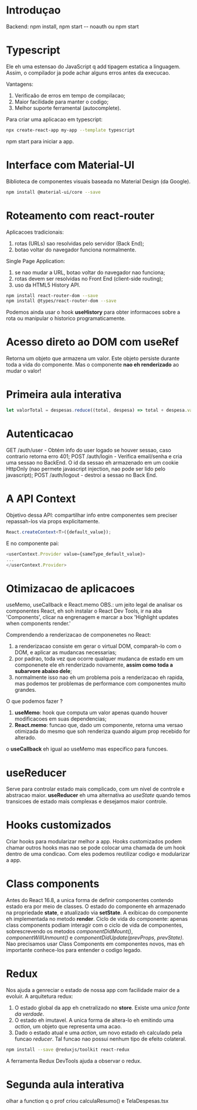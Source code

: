# Introduçao

Backend: npm install, npm start -- noauth ou npm start



# Typescript

Ele eh uma estensao do JavaScript q add tipagem estatica a linguagem. Assim, o compilador ja pode achar alguns erros antes da execucao.

Vantagens:
1. Verificaâo de erros em tempo de compilacao;
2. Maior facilidade para manter o codigo;
3. Melhor suporte ferramental (autocomplete).

Para criar uma aplicacao em typescript:

```bash
npx create-react-app my-app --template typescript
```

npm start para iniciar a app.



# Interface com Material-UI

Biblioteca de componentes visuais baseada no Material Design (da Google).

```bash
npm install @material-ui/core --save
```



# Roteamento com react-router

Aplicacoes tradicionais:
1. rotas (URLs) sao resolvidas pelo servidor (Back End);
2. botao voltar do navegador funciona normalmente.

Single Page Application:
1. se nao mudar a URL, botao voltar do navegador nao funciona;
2. rotas devem ser resolvidas no Front End (client-side routing);
3. uso da HTML5 History API.

```bash
npm install react-router-dom --save
npm install @types/react-router-dom --save
```

Podemos ainda usar o hook **useHistory** para obter informacoes sobre a rota ou manipular o historico programaticamente.



# Acesso direto ao DOM com useRef

Retorna um objeto que armazena um valor. Este objeto persiste durante toda a vida do componente.
Mas o componente **nao eh renderizado** ao mudar o valor!



# Primeira aula interativa

```ts
let valorTotal = despesas.reduce((total, despesa) => total + despesa.valor, 0); // o zero eh o valor inicial do total
```



# Autenticacao

GET /auth/user - Obtém info do user logado se houver sessao, caso contrario retorna erro 401;
POST /auth/login - Verifica email/senha e cria uma sessao no BackEnd. O id da sessao eh armazenado em um cookie HttpOnly (nao permete javascript injection, nao pode ser lido pelo javascript);
POST /auth/logout - destroi a sessao no Back End.



# A API Context

Objetivo dessa API: compartilhar info entre componentes sem preciser repassah-los via props explicitamente.

```ts
React.createContext<T>({default_value});
```

E no componente pai:

```ts
<userContext.Provider value={sameType_default_value}>
...
</userContext.Provider>
```



# Otimizacao de aplicacoes

useMemo, useCallback e React.memo
OBS.: um jeito legal de analisar os componentes React, eh soh instalar o React Dev Tools, ir na aba 'Components', clicar na engrenagem e marcar a box 'Highlight updates when components render.'

Comprendendo a renderizacao de componenetes no React:
1. a renderizacao consiste em gerar o virtual DOM, comparah-lo com o DOM, e aplicar as mudancas necessarias;
2. por padrao, toda vez que ocorre qualquer mudanca de estado em um componenete ele eh renderizado novamente, **assim como toda a subarvore abaixo dele**;
3. normalmente isso nao eh um problema pois a renderizacao eh rapida, mas podemos ter problemas de performance com componentes muito grandes.

O que podemos fazer ?
1. **useMemo**: hook que computa um valor apenas quando houver modificacoes em suas dependencias;
2. **React.memo**: funcao que, dado um componente, retorna uma versao otimizada do mesmo que soh renderiza quando algum prop recebido for alterado.

o **useCallback** eh igual ao useMemo mas especifico para funcoes.



# useReducer

Serve para controlar estado mais complicado, com um nivel de controle e abstracao maior.
**useReducer** eh uma alternativa ao _useState_ quando temos transicoes de estado mais complexas e desejamos maior controle.



# Hooks customizados

Criar hooks para modularizar melhor a app.
Hooks customizados podem chamar outros hooks mas nao se pode colocar uma chamada de um hook dentro de uma condicao.
Com eles podemos reutilizar codigo e modularizar a app.



# Class components

Antes do React 16.8, a unica forma de definir componentes contendo estado era por meio de classes.
O estado do componente eh armazenado na propriedade **state**, e atualizado via **setState**.
A exibicao do componente eh implementada no metodo **render**.
Ciclo de vida do componente: apenas class components podiam interagir com o ciclo de vida de componentes, sobrescrevendo os metodos _componentDidMount()_, _componentWillUnmount()_ e _componentDidUpdate(prevProps, prevState)_.
Nao precisamos usar Class Components em componentes novos, mas eh importante conhece-los para entender o codigo legado.



# Redux

Nos ajuda a genreciar o estado de nossa app com facilidade maior de a evoluir.
A arquitetura redux:
1. O estado global da app eh cnetralizado no **store**. Existe uma _unica fonte da verdade_.
2. O estado eh imutavel. A unica forma de altera-lo eh emitindo uma _action_, um objeto que representa uma acao.
3. Dado o estado atual e uma _action_, um novo estado eh calculado pela funcao _reducer_. Tal funcao nao possui nenhum tipo de efeito colateral.

```bash
npm install --save @reduxjs/toolkit react-redux
```

A ferramenta Redux DevTools ajuda a observar o redux.



# Segunda aula interativa

olhar a function q o prof criou calculaResumo() e TelaDespesas.tsx